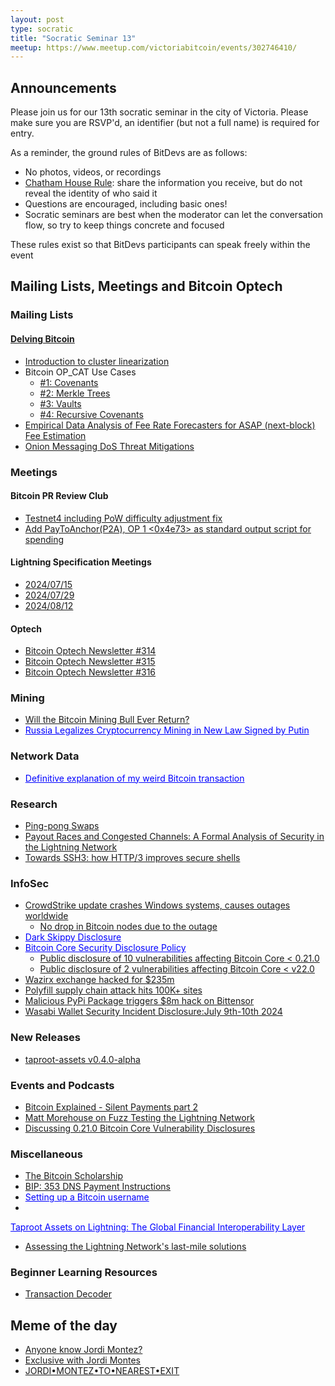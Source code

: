```yaml
---
layout: post
type: socratic
title: "Socratic Seminar 13"
meetup: https://www.meetup.com/victoriabitcoin/events/302746410/
---
```

## Announcements
Please join us for our 13th socratic seminar in the city of Victoria. Please make sure you are RSVP'd, an identifier (but not a full name) is required for entry.

As a reminder, the ground rules of BitDevs are as follows:
- No photos, videos, or recordings
- [Chatham House Rule](https://en.wikipedia.org/wiki/Chatham_House_Rule): share the information you receive, but do not reveal the identity of who said it
- Questions are encouraged, including basic ones!
- Socratic seminars are best when the moderator can let the conversation flow, so try to keep things concrete and focused

These rules exist so that BitDevs participants can speak freely within the event

## Mailing Lists, Meetings and Bitcoin Optech

### Mailing Lists

#### [Delving Bitcoin](https://delvingbitcoin.org/)
- [Introduction to cluster linearization](https://delvingbitcoin.org/t/introduction-to-cluster-linearization/1032)
- Bitcoin OP_CAT Use Cases
    - [#1: Covenants](https://delvingbitcoin.org/t/bitcoin-op-cat-use-cases-series-1-covenants/990)
    - [#2: Merkle Trees](https://delvingbitcoin.org/t/op-cat-use-cases-series-2-merkle-trees/988)
    - [#3: Vaults](https://delvingbitcoin.org/t/op-cat-use-cases-series-3-vaults/1006)
    - [#4: Recursive Covenants](https://delvingbitcoin.org/t/bitcoin-op-cat-use-cases-series-4-recursive-covenants/1028)
- [Empirical Data Analysis of Fee Rate Forecasters for ASAP (next-block) Fee Estimation](https://delvingbitcoin.org/t/empirical-data-analysis-of-fee-rate-forecasters-for-asap-next-block-fee-estimation/1022)
- [Onion Messaging DoS Threat Mitigations](https://delvingbitcoin.org/t/onion-messaging-dos-threat-mitigations/1058)

### Meetings
#### Bitcoin PR Review Club
- [Testnet4 including PoW difficulty adjustment fix](https://bitcoincore.reviews/29775)
- [Add PayToAnchor(P2A), OP 1 <0x4e73> as standard output script for spending ](https://bitcoincore.reviews/30352)

#### Lightning Specification Meetings
- [2024/07/15](https://github.com/lightning/bolts/issues/1183)
- [2024/07/29](https://github.com/lightning/bolts/issues/1185)
- [2024/08/12](https://github.com/lightning/bolts/issues/1187)

#### Optech
- [Bitcoin Optech Newsletter #314](https://bitcoinops.org/en/newsletters/2024/08/02/)
- [Bitcoin Optech Newsletter #315](https://bitcoinops.org/en/newsletters/2024/08/09/)
- [Bitcoin Optech Newsletter #316](https://bitcoinops.org/en/newsletters/2024/08/16/)

### Mining
- [Will the Bitcoin Mining Bull Ever Return?](https://nicosmid.substack.com/p/will-the-bitcoin-mining-bull-ever)
- <a href="https://www.financemagnates.com/cryptocurrency/russia-legalizes-cryptocurrency-mining-in-new-law-signed-by-putin/" style="color: blue;">Russia Legalizes Cryptocurrency Mining in New Law Signed by Putin</a>

### Network Data
- <a href="https://stacker.news/items/600187" style="color: blue;">Definitive explanation of my weird Bitcoin transaction</a>

### Research
- [Ping-pong Swaps](https://hal.science/hal-03868779v1/file/p2pswap6.pdf)
- [Payout Races and Congested Channels: A Formal Analysis of Security in the Lightning Network](https://arxiv.org/abs/2405.02147)
- [Towards SSH3: how HTTP/3 improves secure shells](https://arxiv.org/abs/2312.08396)

### InfoSec
- [CrowdStrike update crashes Windows systems, causes outages worldwide](https://www.bleepingcomputer.com/news/security/crowdstrike-update-crashes-windows-systems-causes-outages-worldwide/)
    - [No drop in Bitcoin nodes due to the outage](https://x.com/0xB10C/status/1814261328317452572)
- <a href="https://darkskippy.com" style="color: blue;">Dark Skippy Disclosure</a>
- <a href="https://groups.google.com/g/bitcoindev/c/Q2ZGit2wF7w" style="color: blue;">Bitcoin Core Security Disclosure Policy</a>
    - [Public disclosure of 10 vulnerabilities affecting Bitcoin Core < 0.21.0](https://groups.google.com/g/bitcoindev/c/_ys3Eu8-ORA)
    - [Public disclosure of 2 vulnerabilities affecting Bitcoin Core < v22.0](https://groups.google.com/g/bitcoindev/c/01goVlOCjBA)
- [Wazirx exchange hacked for $235m](https://rekt.news/wazirx-rekt/)
- [Polyfill supply chain attack hits 100K+ sites](https://sansec.io/research/polyfill-supply-chain-attack)
- [Malicious PyPi Package triggers $8m hack on Bittensor](https://rekt.news/bittensor-rekt/)
- [Wasabi Wallet Security Incident Disclosure:July 9th-10th 2024](https://github.com/WalletWasabi/WalletWasabi/discussions/13249)

### New Releases
- [taproot-assets v0.4.0-alpha](https://github.com/lightninglabs/taproot-assets/releases/tag/v0.4.0)

### Events and Podcasts
- [Bitcoin Explained - Silent Payments part 2](https://podcasters.spotify.com/pod/show/bitcoin-explained/episodes/Episode-94-Silent-Payments-part-2-e2lo5p0)
- [Matt Morehouse on Fuzz Testing the Lightning Network](https://brink.dev/blog/2024/06/25/eng-call-fuzz-testing-lightning/)
- [Discussing 0.21.0 Bitcoin Core Vulnerability Disclosures](https://brink.dev/podcast/5-bitcoin-core-21-disclosures/)

### Miscellaneous
- [The Bitcoin Scholarship](https://bitcoinscholarship.xyz)
- [BIP: 353 DNS Payment Instructions](https://github.com/bitcoin/bips/blob/master/bip-0353.mediawiki)
- <a href="https://sethforprivacy.com/guides/setting-up-a-bitcoin-username/" style="color: blue;">Setting up a Bitcoin username</a>
- <a href="https://lightning.engineering/posts/2024-07-23-taproot-assets-LN/" style="color: blue;">
Taproot Assets on Lightning: The Global Financial Interoperability Layer</a>
- [Assessing the Lightning Network's last-mile solutions](https://bitcoinmagazine.com/technical/assessing-the-lightning-networks-last-mile-solutions)

### Beginner Learning Resources
- [Transaction Decoder](https://live.blockcypher.com/btc/decodetx/)

## Meme of the day
- [Anyone know Jordi Montez?](https://x.com/DavidFBailey/status/1818056820205944972)
- [Exclusive with Jordi Montes](https://thedefiant.io/news/people/exclusive-with-jordi-montes-the-man-who-delayed-trump-at-bitcoin2024)
- [JORDI•MONTEZ•TO•NEAREST•EXIT](https://ordiscan.com/rune/JORDIMONTEZTONEARESTEXIT)